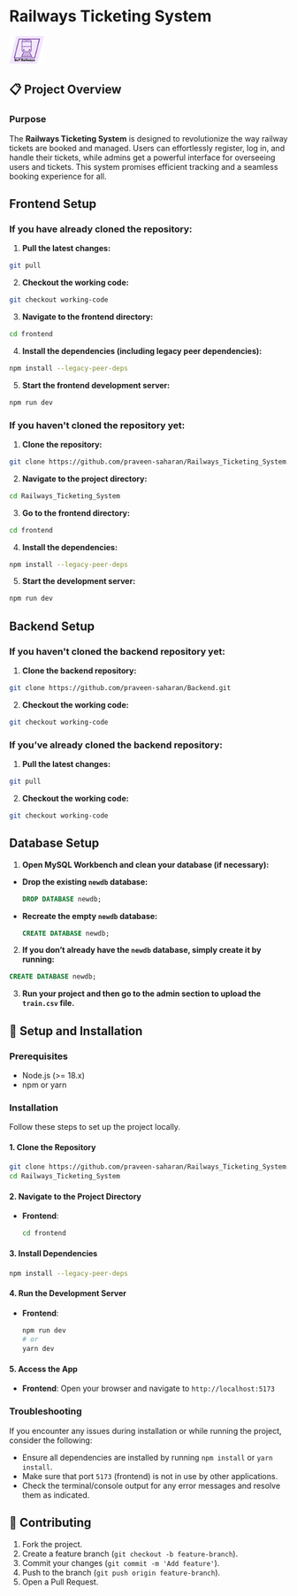 # Railways Ticketing System
<img src="./frontend/public/Picture1.png" alt="LogiPredict" height="50px">

## 📋 Project Overview

### **Purpose**
The **Railways Ticketing System** is designed to revolutionize the way railway tickets are booked and managed. Users can effortlessly register, log in, and handle their tickets, while admins get a powerful interface for overseeing users and tickets. This system promises efficient tracking and a seamless booking experience for all.

## Frontend Setup

### If you have already cloned the repository:

1. **Pull the latest changes:**
  ```bash
  git pull
  ```

2. **Checkout the working code:**
  ```bash
  git checkout working-code
  ```

3. **Navigate to the frontend directory:**
  ```bash
  cd frontend
  ```

4. **Install the dependencies (including legacy peer dependencies):**
  ```bash
  npm install --legacy-peer-deps
  ```

5. **Start the frontend development server:**
  ```bash
  npm run dev
  ```

### If you haven't cloned the repository yet:

1. **Clone the repository:**
  ```bash
  git clone https://github.com/praveen-saharan/Railways_Ticketing_System.git
  ```

2. **Navigate to the project directory:**
  ```bash
  cd Railways_Ticketing_System
  ```

3. **Go to the frontend directory:**
  ```bash
  cd frontend
  ```

4. **Install the dependencies:**
  ```bash
  npm install --legacy-peer-deps
  ```

5. **Start the development server:**
  ```bash
  npm run dev
  ```

## Backend Setup

### If you haven't cloned the backend repository yet:

1. **Clone the backend repository:**
  ```bash
  git clone https://github.com/praveen-saharan/Backend.git
  ```

2. **Checkout the working code:**
  ```bash
  git checkout working-code
  ```

### If you’ve already cloned the backend repository:

1. **Pull the latest changes:**
  ```bash
  git pull
  ```

2. **Checkout the working code:**
  ```bash
  git checkout working-code
  ```

## Database Setup

1. **Open MySQL Workbench and clean your database (if necessary):**

  - **Drop the existing `newdb` database:**
    ```sql
    DROP DATABASE newdb;
    ```

  - **Recreate the empty `newdb` database:**
    ```sql
    CREATE DATABASE newdb;
    ```

2. **If you don’t already have the `newdb` database, simply create it by running:**
  ```sql
  CREATE DATABASE newdb;
  ```

3. **Run your project and then go to the admin section to upload the `train.csv` file.**
<!-- ### **Scope**
This project encompasses:
- **Uer Roles:** Regular users and administrators.
- **Features:** Ticket creation, viewing, updating, deletion, user management, and role-based access control.
- **Key Functionalities:**
  - **User Registration/Login**: Sign up, log in, and manage accounts with ease.
  - **Ticket Management**: Create, view, update, and delete tickets effortlessly.
  - **Admin Panel**: Full control over user accounts and ticket data for admins.
  - **Role-based Access Control**: Tailored access levels for users and admins.>
  
### **Tech Stack**
- **Frontend**: React
- **Backend**: Java (Spring Boot)
- **Database**: MySQL
- **API Communication**: RESTful APIs
- **ORM**: JDBC

---

## 📽️ System Architecture

### **Explanation**
- The **Frontend** communicates with the **Backend** via RESTful APIs to perform actions like ticket creation, update, and deletion.
- The **Backend** interacts with the **Database** using **JDBC** to manage user and ticket data.
- The decoupled **Frontend** and **Backend** ensure scalability and maintainability.

---

## 🌟 Features and Requirements

### **Functional Requirements**
- **User registration/login**: Create an account and authenticate with a username and password.
- **Ticket Management**: Create, view, update, and delete tickets.
- **Admin Panel**: Manage users and tickets to maintain system integrity.
- **Role-based Access Control**: Different roles (admin, user) control access to specific actions.

### **Non-Functional Requirements**
- **Scalability**: Efficiently handle a growing number of users and tickets.
- **Security**: Securely hash passwords and protect sensitive data.
- **Responsive Design**: Mobile-friendly application supporting all device sizes.

--- -->

<!-- ## 📃 Database Design

# Railways_Ticketing_System Project
 -->

## 🚀 Setup and Installation

### Prerequisites

- Node.js (>= 18.x)
- npm or yarn

### Installation

Follow these steps to set up the project locally.

#### 1. Clone the Repository

```bash
git clone https://github.com/praveen-saharan/Railways_Ticketing_System.git
cd Railways_Ticketing_System
```

#### 2. Navigate to the Project Directory

- **Frontend**:

  ```bash
  cd frontend
  ```

#### 3. Install Dependencies

```bash
npm install --legacy-peer-deps
```

#### 4. Run the Development Server

- **Frontend**:

  ```bash
  npm run dev
  # or
  yarn dev
  ```

#### 5. Access the App

- **Frontend**: Open your browser and navigate to `http://localhost:5173`

### Troubleshooting

If you encounter any issues during installation or while running the project, consider the following:

- Ensure all dependencies are installed by running `npm install` or `yarn install`.
- Make sure that port `5173` (frontend) is not in use by other applications.
- Check the terminal/console output for any error messages and resolve them as indicated.

## 🤝 Contributing

1. Fork the project.
2. Create a feature branch (`git checkout -b feature-branch`).
3. Commit your changes (`git commit -m 'Add feature'`).
4. Push to the branch (`git push origin feature-branch`).
5. Open a Pull Request.
